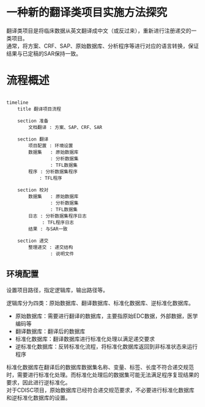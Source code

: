 # 一种新的翻译类项目实施方法探究

翻译类项目是将临床数据从英文翻译成中文（或反过来），重新进行注册递交的一类项目。   
通常，将方案、CRF、SAP、原始数据库、分析程序等进行对应的语言转换，保证结果与已定稿的SAR保持一致。

# 流程概述

~~~ mermaid

timeline
    title 翻译项目流程

    section 准备
        文档翻译 : 方案、SAP、CRF、SAR

    section 翻译
        项目配置 : 环境设置
        数据集   : 原始数据库
                : 分析数据集
                : TFL数据集
        程序 : 分析数据集程序
            : TFL程序

    section 校对
        数据集   : 原始数据库
                : 分析数据集
                : TFL数据集
        日志 : 分析数据集程序日志
             : TFL程序日志
        结果 : 与SAR一致

    section 递交
        整理递交 : 递交结构
                : 说明文件

~~~

## 环境配置

设置项目路径，指定逻辑库，输出路径等。        

逻辑库分为四类：原始数据库、翻译数据库、标准化数据库、逆标准化数据库。    
- 原始数据库：需要进行翻译的数据库，主要指原始EDC数据，外部数据，医学编码等        
- 翻译数据库：翻译后的数据库        
- 标准化数据库：翻译数据库进行标准化处理以满足递交要求        
- 逆标准化数据库：反转标准化流程，将标准化数据库返回到非标准状态来运行程序        

标准化数据库在翻译后的数据库数据集名称、变量、标签、长度不符合递交规范时，需要进行标准化处理。而标准化处理后的数据集可能无法满足程序复现结果的要求，因此进行逆标准化。    
对于CDISC项目，原始数据库已经符合递交规范要求，不必要进行标准化数据库和逆标准化数据库的设置。    
